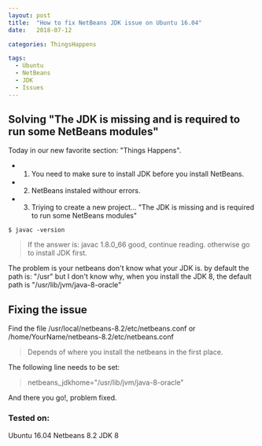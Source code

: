 ```yaml
---
layout: post
title:  "How to fix NetBeans JDK issue on Ubuntu 16.04"
date:   2018-07-12

categories: ThingsHappens

tags:
  - Ubuntu
  - NetBeans
  - JDK
  - Issues
---
```


## Solving "The JDK is missing and is required to run some NetBeans modules"

Today in our new favorite section: "Things Happens".

* 1. You need to make sure to install JDK before you install NetBeans.
* 2. NetBeans instaled withour errors.
* 3. Triying to create a new project... "The JDK is missing and is required to run some NetBeans modules"

<!-- more -->

```
$ javac -version
```
> If the answer is: javac 1.8.0_66
> good, continue reading.
> otherwise go to install JDK first.

The problem is your netbeans don't know what your JDK is.
by default the path is: "/usr" but I don't know why, when you install the JDK 8, the default path is "/usr/lib/jvm/java-8-oracle"


## Fixing the issue

Find the file /usr/local/netbeans-8.2/etc/netbeans.conf
or /home/YourName/netbeans-8.2/etc/netbeans.conf

> Depends of where you install the netbeans in the first place.

The following line needs to be set:
> netbeans_jdkhome="/usr/lib/jvm/java-8-oracle"

And there you go!, problem fixed.

### Tested on:
Ubuntu 16.04
Netbeans 8.2
JDK 8
